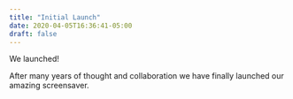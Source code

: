 ```yaml
---
title: "Initial Launch"
date: 2020-04-05T16:36:41-05:00
draft: false
---
```


We launched!

After many years of thought and collaboration we have finally launched our amazing screensaver.
